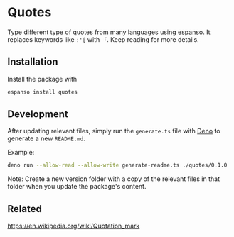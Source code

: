 # Quotes
Type different type of quotes from many languages using [espanso](https://espanso.org). It replaces keywords like `:'[` with `「`. Keep reading for more details.

## Installation
Install the package with
```sh
espanso install quotes
```

## Development
After updating relevant files, simply run the `generate.ts` file with [Deno](https://deno.land/) to generate a new `README.md`.

Example:
```sh
deno run --allow-read --allow-write generate-readme.ts ./quotes/0.1.0
```

Note: Create a new version folder with a copy of the relevant files in that folder when you update the package's content.

## Related
https://en.wikipedia.org/wiki/Quotation_mark
